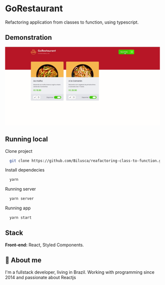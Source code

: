 
# GoRestaurant

Refactoring application from classes to function, using typescript.

## Demonstration

![Project running](/project-images/gorestaurant.gif)


## Running local

Clone project

```bash
  git clone https://github.com/Bilusca/reafactoring-class-to-function.git
```

Install dependecies

```bash
  yarn
```

Running server

```bash
  yarn server
```

Running app

```bash
  yarn start
```

## Stack

**Front-end:** React, Styled Components.


## 🚀 About me
I'm a fullstack developer, living in Brazil. Working with programming since 2014 and passionate about Reactjs

